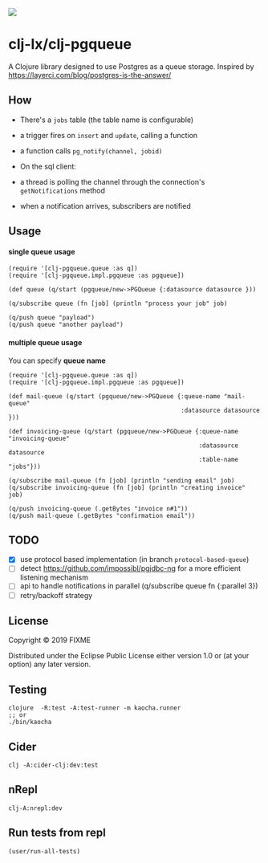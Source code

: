 ![](https://github.com/clj-lx/clj-pgqueue/workflows/Clojure%20CI/badge.svg)
# clj-lx/clj-pgqueue

A Clojure library designed to use Postgres as a queue storage.
Inspired by https://layerci.com/blog/postgres-is-the-answer/

## How

- There's a `jobs` table (the table name is configurable)
 - a trigger fires on `insert` and `update`, calling a function
 - a function calls `pg_notify(channel, jobid)`
 
- On the sql client:
 - a thread is polling the channel through the connection's `getNotifications` method
 - when a notification arrives, subscribers are notified

## Usage

#### single queue usage

	(require '[clj-pgqueue.queue :as q])
	(require '[clj-pgqueue.impl.pgqueue :as pgqueue])
	
	(def queue (q/start (pgqueue/new->PGQueue {:datasource datasource }))
	
	(q/subscribe queue (fn [job] (println "process your job" job)
	
	(q/push queue "payload")
	(q/push queue "another payload")
	
#### multiple queue usage	

You can specify **queue name** 

```
(require '[clj-pgqueue.queue :as q])
(require '[clj-pgqueue.impl.pgqueue :as pgqueue])

(def mail-queue (q/start (pgqueue/new->PGQueue {:queue-name "mail-queue"
                                                :datasource datasource }))

(def invoicing-queue (q/start (pgqueue/new->PGQueue {:queue-name "invoicing-queue" 
                                                     :datasource datasource 
                                                     :table-name "jobs"}))

(q/subscribe mail-queue (fn [job] (println "sending email" job)
(q/subscribe invoicing-queue (fn [job] (println "creating invoice" job)

(q/push invoicing-queue (.getBytes "invoice n#1"))
(q/push mail-queue (.getBytes "confirmation email"))

```

		
## TODO

- [x] use protocol based implementation (in branch `protocol-based-queue`)
- [ ] detect https://github.com/impossibl/pgjdbc-ng for a more efficient listening mechanism
- [ ] api to handle notifications in parallel (q/subscribe queue fn {:parallel 3})
- [ ] retry/backoff strategy

## License

Copyright © 2019 FIXME

Distributed under the Eclipse Public License either version 1.0 or (at
your option) any later version.


## Testing

	clojure  -R:test -A:test-runner -m kaocha.runner
    ;; or
    ./bin/kaocha



## Cider

	clj -A:cider-clj:dev:test
	
## nRepl

   	clj-A:nrepl:dev
	
    
    
## Run tests from repl

    (user/run-all-tests)
